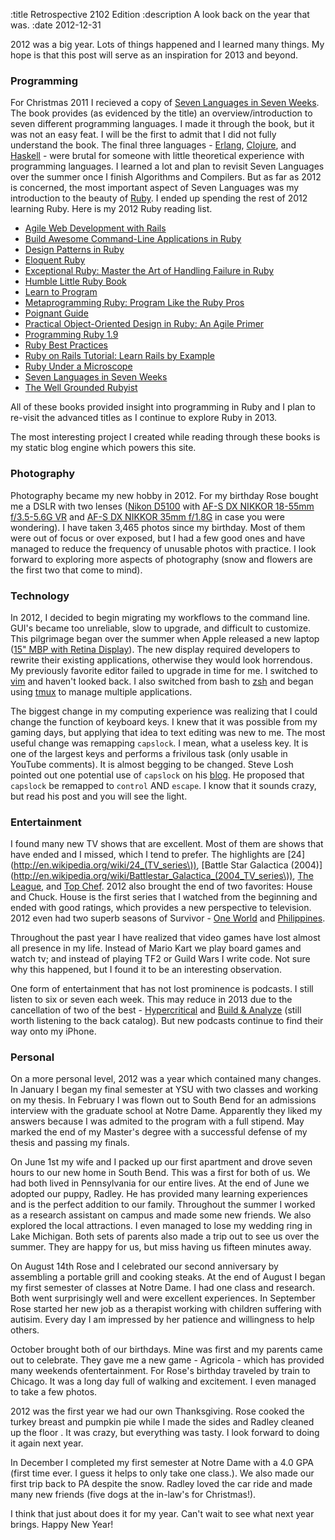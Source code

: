:title Retrospective 2102 Edition
:description A look back on the year that was.
:date 2012-12-31

2012 was a big year. Lots of things happened and I learned many things. My hope is that this post will serve as an inspiration for 2013 and beyond.

### Programming
For Christmas 2011 I recieved a copy of [Seven Languages in Seven Weeks](http://pragprog.com/book/btlang/seven-languages-in-seven-weeks). The book provides (as evidenced by the title) an overview/introduction to seven different programming languages. I made it through the book, but it was not an easy feat. I will be the first to admit that I did not fully understand the book. The final three languages - [Erlang](http://www.erlang.org), [Clojure](http://clojure.com), and [Haskell](http://www.haskell.org/haskellwiki/Haskell) - were brutal for someone with little theoretical experience with programming languages. I learned a lot and plan to revisit Seven Languages over the summer once I finish Algorithms and Compilers. But as far as 2012 is concerned, the most important aspect of Seven Languages was my introduction to the beauty of [Ruby](http://www.ruby-lang.org/en/). I ended up spending the rest of 2012 learning Ruby. Here is my 2012 Ruby reading list.

- [Agile Web Development with Rails](http://pragprog.com/book/rails4/agile-web-development-with-rails)
- [Build Awesome Command-Line Applications in Ruby](http://pragprog.com/book/dccar/build-awesome-command-line-applications-in-ruby)
- [Design Patterns in Ruby](http://designpatternsinruby.com)
- [Eloquent Ruby](http://www.amazon.com/gp/product/B004MMEJ36)
- [Exceptional Ruby: Master the Art of Handling Failure in Ruby](http://pragprog.com/book/ager/exceptional-ruby)
- [Humble Little Ruby Book](http://www.humblelittlerubybook.com)
- [Learn to Program](http://pragprog.com/book/ltp2/learn-to-program)
- [Metaprogramming Ruby: Program Like the Ruby Pros](http://pragprog.com/book/ppmetr/metaprogramming-ruby)
- [Poignant Guide](http://mislav.uniqpath.com/poignant-guide/book/)
- [Practical Object-Oriented Design in Ruby: An Agile Primer](http://www.amazon.com/gp/product/B0096BYG7C)
- [Programming Ruby 1.9](http://pragprog.com/book/ruby3/programming-ruby-1-9)
- [Ruby Best Practices](http://blog.rubybestpractices.com/posts/gregory/022-rbp-now-open.html)
- [Ruby on Rails Tutorial: Learn Rails by Example](http://ruby.railstutorial.org)
- [Ruby Under a Microscope](http://patshaughnessy.net/ruby-under-a-microscope)
- [Seven Languages in Seven Weeks](http://pragprog.com/book/btlang/seven-languages-in-seven-weeks)
- [The Well Grounded Rubyist](http://www.amazon.com/Well-Grounded-Rubyist-David-Black/dp/1933988657)

All of these books provided insight into programming in Ruby and I plan to re-visit the advanced titles as I continue to explore Ruby in 2013.

The most interesting project I created while reading through these books is my static blog engine which powers this site.

### Photography
Photography became my new hobby in 2012. For my birthday Rose bought me a DSLR with two lenses ([Nikon D5100](http://www.nikonusa.com/en/Nikon-Products/Product/Digital-SLR-Cameras/25478/D5100.html) with [AF-S DX NIKKOR 18-55mm f/3.5-5.6G VR](http://www.nikonusa.com/en/Nikon-Products/Product/Camera-Lenses/2176/AF-S-DX-NIKKOR-18-55mm-f%252F3.5-5.6G-VR.html) and [AF-S DX NIKKOR 35mm f/1.8G](http://www.nikonusa.com/en/Nikon-Products/Product/Camera-Lenses/2183/AF-S-DX-NIKKOR-35mm-f%252F1.8G.html) in case you were wondering). I have taken 3,465 photos since my birthday. Most of them were out of focus or over exposed, but I had a few good ones and have managed to reduce the frequency of unusable photos with practice. I look forward to exploring more aspects of photography (snow and flowers are the first two that come to mind).


### Technology
In 2012, I decided to begin migrating my workflows to the command line. GUI's became too unreliable, slow to upgrade, and difficult to customize. This pilgrimage began over the summer when Apple released a new laptop ([15" MBP with Retina Display](http://www.apple.com/pr/library/2012/06/11Apple-Introduces-All-New-MacBook-Pro-with-Retina-Display.html)). The new display required developers to rewrite their existing applications, otherwise they would look horrendous. My previously favorite editor failed to upgrade in time for me. I switched to [vim](http://www.vim.org) and haven't looked back. I also switched from bash to [zsh](http://zsh.sourceforge.net) and began using [tmux](https://github.com/tmux/tmux/wiki) to manage multiple applications.

The biggest change in my computing experience was realizing that I could change the function of keyboard keys. I knew that it was possible from my gaming days, but applying that idea to text editing was new to me. The most useful change was remapping `capslock`. I mean, what a useless key. It is one of the largest keys and performs a frivilous task (only usable in YouTube comments). It is almost begging to be changed. Steve Losh pointed out one potential use of `capslock` on his [blog](http://stevelosh.com/blog/2012/10/a-modern-space-cadet/#controlescape). He proposed that `capslock` be remapped to `control` AND `escape`. I know that it sounds crazy, but read his post and you will see the light.

### Entertainment
I found many new TV shows that are excellent. Most of them are shows that have ended and I missed, which I tend to prefer. The highlights are [24](http://en.wikipedia.org/wiki/24_(TV_series\)), [Battle Star Galactica (2004)](http://en.wikipedia.org/wiki/Battlestar_Galactica_(2004_TV_series\)), [The League](http://en.wikipedia.org/wiki/The_league), and [Top Chef](http://en.wikipedia.org/wiki/Top_chef). 2012 also brought the end of two favorites: House and Chuck. House is the first series that I watched from the beginning and ended with good ratings, which provides a new perspective to television. 2012 even had two superb seasons of Survivor - [One World](http://en.wikipedia.org/wiki/Survivor:_One_World) and [Philippines](http://en.wikipedia.org/wiki/Survivor:_Philippines).

Throughout the past year I have realized that video games have lost almost all presence in my life. Instead of Mario Kart we play board games and watch tv; and instead of playing TF2 or Guild Wars I write code. Not sure why this happened, but I found it to be an interesting observation.

One form of entertainment that has not lost prominence is podcasts. I still listen to six or seven each week. This may reduce in 2013 due to the cancellation of two of the best - [Hypercritical](http://5by5.tv/hypercritical) and [Build & Analyze](http://5by5.tv/buildanalyze) (still worth listening to the back catalog). But new podcasts continue to find their way onto my iPhone.

### Personal
On a more personal level, 2012 was a year which contained many changes. In January I began my final semester at YSU with two classes and working on my thesis. In February I was flown out to South Bend for an admissions interview with the graduate school at Notre Dame. Apparently they liked my answers because I was admited to the program with a full stipend. May marked the end of my Master's degree with a successful defense of my thesis and passing my finals.

On June 1st my wife and I packed up our first apartment and drove seven hours to our new home in South Bend. This was a first for both of us. We had both lived in Pennsylvania for our entire lives. At the end of June we adopted our puppy, Radley. He has provided many learning experiences and is the perfect addition to our family. Throughout the summer I worked as a research assistant on campus and made some new friends. We also explored the local attractions. I even managed to lose my wedding ring in Lake Michigan. Both sets of parents also made a trip out to see us over the summer. They are happy for us, but miss having us fifteen minutes away.

On August 14th Rose and I celebrated our second anniversary by assembling a portable grill and cooking steaks. At the end of August I began my first semester of classes at Notre Dame. I had one class and research. Both went surprisingly well and were excellent experiences. In September Rose started her new job as a therapist working with children suffering with autisim. Every day I am impressed by her patience and willingness to help others.

October brought both of our birthdays. Mine was first and my parents came out to celebrate. They gave me a new game - Agricola - which has provided many weekends ofentertainment. For Rose's birthday traveled by train to Chicago. It was a long day full of walking and excitement. I even managed to take a few photos.

2012 was the first year we had our own Thanksgiving. Rose cooked the turkey breast and pumpkin pie while I made the sides and Radley cleaned up the floor . It was crazy, but everything was tasty. I look forward to doing it again next year.

In December I completed my first semester at Notre Dame with a 4.0 GPA (first time ever. I guess it helps to only take one class.). We also made our first trip back to PA despite the snow. Radley loved the car ride and made many new friends (five dogs at the in-law's for Christmas!).

I think that just about does it for my year. Can't wait to see what next year brings. Happy New Year!
